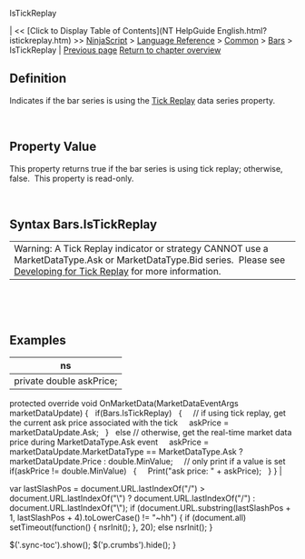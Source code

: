 ﻿










 


IsTickReplay







| &lt;&lt; [Click to Display Table of Contents](NT HelpGuide English.html?istickreplay.htm) &gt;&gt;
 [NinjaScript](ninjascript.htm) &gt; [Language Reference](language_reference_wip.htm) &gt; [Common](common.htm) &gt; [Bars](bars.htm) &gt;
IsTickReplay | [Previous page](isresetonnewtradingday.htm)
[Return to chapter overview](bars.htm)










Definition
----------


Indicates if the bar series is using the [Tick Replay](developing_for__tick_replay.htm) data series property.


 


Property Value
--------------


This property returns true if the bar series is using tick replay; otherwise, false.  This property is read-only.


 


Syntax
Bars.IsTickReplay
------------------------





|  |
| --- |
| Warning: A Tick Replay indicator or strategy CANNOT use a MarketDataType.Ask or MarketDataType.Bid series.  Please see [Developing for Tick Replay](developing_for__tick_replay.htm) for more information. |



 


 


Examples
--------




| ns |
| --- |
| private double askPrice;
protected override void OnMarketData(MarketDataEventArgs marketDataUpdate)
{
   if(Bars.IsTickReplay)
   {
     // if using tick replay, get the current ask price associated with the tick
     askPrice = marketDataUpdate.Ask;
   }
   else // otherwise, get the real-time market data price during MarketDataType.Ask event
     askPrice = marketDataUpdate.MarketDataType == MarketDataType.Ask ? marketDataUpdate.Price : double.MinValue;
 
   // only print if a value is set
   if(askPrice != double.MinValue)
   {
     Print("ask price: " + askPrice);
   }
} |






 
 var lastSlashPos = document.URL.lastIndexOf("/") &gt; document.URL.lastIndexOf("\\") ? document.URL.lastIndexOf("/") : document.URL.lastIndexOf("\\");
 if (document.URL.substring(lastSlashPos + 1, lastSlashPos + 4).toLowerCase() != "~hh") {
 if (document.all) setTimeout(function() {
 nsrInit();
 }, 20);
 else nsrInit();
 }
 
 
 $('.sync-toc').show();
 $('p.crumbs').hide();
 }
 
 
 



